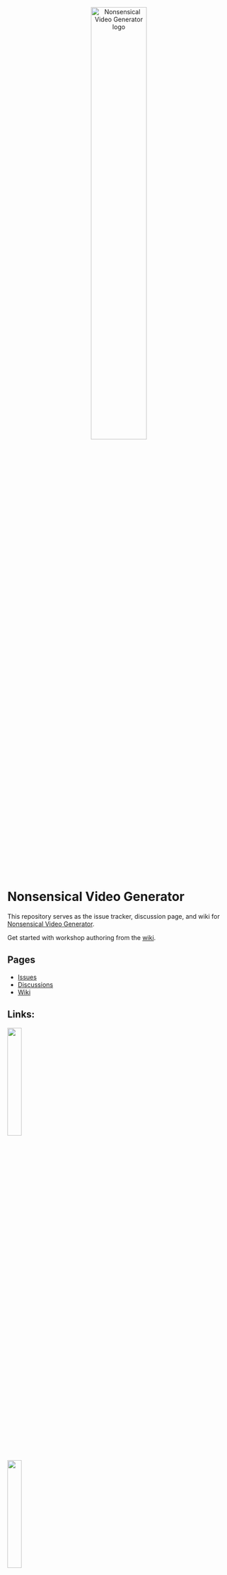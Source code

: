 <p align="center">
  <img width=50% alt="Nonsensical Video Generator logo" src="https://i.imgur.com/4o4bXj5.png">
</p>

# Nonsensical Video Generator

This repository serves as the issue tracker, discussion page, and wiki for [Nonsensical Video Generator](https://store.steampowered.com/app/2516360/Nonsensical_Video_Generator/).

Get started with workshop authoring from the [wiki](https://github.com/KiwifruitDev/NonsensicalVideoGenerator/wiki/).

## Pages
- [Issues](https://github.com/KiwifruitDev/NonsensicalVideoGenerator/issues/)
- [Discussions](https://github.com/KiwifruitDev/NonsensicalVideoGenerator/discussions/)
- [Wiki](https://github.com/KiwifruitDev/NonsensicalVideoGenerator/wiki/)

## Links:
<a href="https://store.steampowered.com/app/2516360/Nonsensical_Video_Generator/" target="_blank" alt="Nonsensical Video Generator Store Page" title="Steam Store Page">
  <img width=25% src="https://i.imgur.com/Dc34oSC.png">
</a>
<br>
<a href="https://steamcommunity.com/app/2516360/workshop/" target="_blank" alt="Nonsensical Video Generator Steam Workshop" title="Steam Workshop">
  <img width=25% src="https://i.imgur.com/Bz3Nf6O.png">
</a>
<br>
<a href="https://discord.gg/8ppmspR6Wh" target="_blank" alt="Nonsensical Video Generator Discord" title="Discord">
  <img width=25% src="https://i.imgur.com/X5CC4vv.png">
</a>

